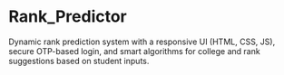 # Rank_Predictor
Dynamic rank prediction system with a responsive UI (HTML, CSS, JS), secure OTP-based login, and smart algorithms for college and rank suggestions based on student inputs.
